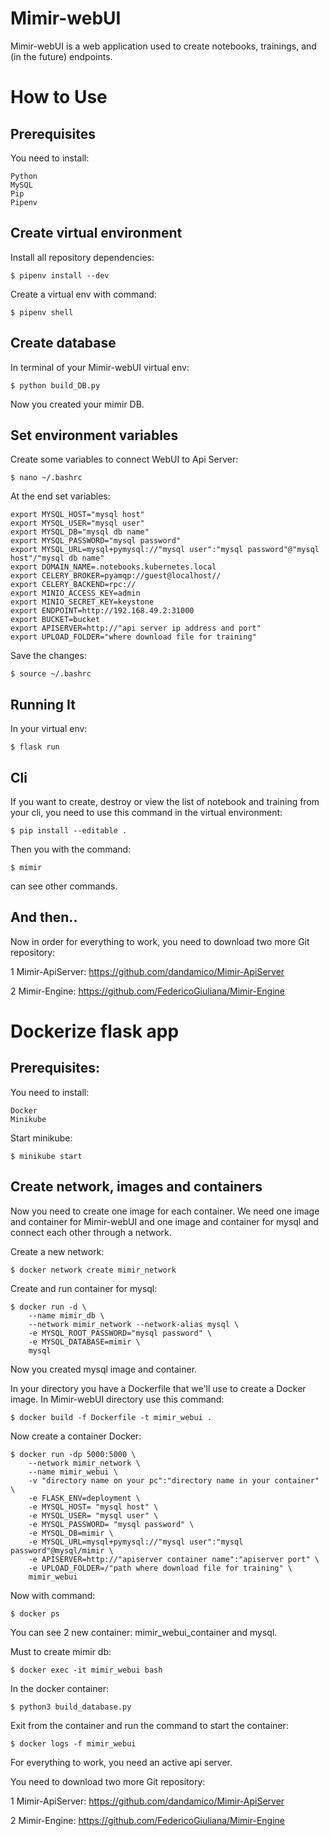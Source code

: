 # Mimir-webUI

Mimir-webUI is a web application used to create notebooks, trainings, and (in the future) endpoints. 

How to Use
==========

Prerequisites
-------------

You need to install:

	Python
	MySQL
	Pip
	Pipenv



Create virtual environment
--------------------------

Install all repository dependencies:

    $ pipenv install --dev

Create a virtual env with command:

    $ pipenv shell
   


Create database
---------------

In terminal of your Mimir-webUI virtual env:

	$ python build_DB.py

Now you created your mimir DB.



Set environment variables
-------------------------

Create some variables to connect WebUI to Api Server:

    $ nano ~/.bashrc
    
At the end set variables: 

	export MYSQL_HOST="mysql host"
	export MYSQL_USER="mysql user"
	export MYSQL_DB="mysql db name"
	export MYSQL_PASSWORD="mysql password"
	export MYSQL_URL=mysql+pymysql://"mysql user":"mysql password"@"mysql host"/"mysql db name"
	export DOMAIN_NAME=.notebooks.kubernetes.local
	export CELERY_BROKER=pyamqp://guest@localhost//
	export CELERY_BACKEND=rpc://
	export MINIO_ACCESS_KEY=admin
	export MINIO_SECRET_KEY=keystone
	export ENDPOINT=http://192.168.49.2:31000
	export BUCKET=bucket
	export APISERVER=http://"api server ip address and port"
	export UPLOAD_FOLDER="where download file for training"

Save the changes:
	
	$ source ~/.bashrc    



Running It
----------

In your virtual env:

    $ flask run



Cli
----
If you want to create, destroy or view the list of notebook and training from your cli, you need to use this command in the virtual environment:

	$ pip install --editable .

Then you with the command:

	$ mimir

can see other commands.



And then..
----------

Now in order for everything to work, you need to download two more Git repository:

1 Mimir-ApiServer: https://github.com/dandamico/Mimir-ApiServer

2 Mimir-Engine: https://github.com/FedericoGiuliana/Mimir-Engine



Dockerize flask app
===================


Prerequisites:
--------------

You need to install:

	Docker
	Minikube



Start minikube:
	
	$ minikube start



Create network, images and containers
-------------------------------------

Now you need to create one image for each container.
We need one image and container for Mimir-webUI and one image and container for mysql and connect each other through a network.

Create a new network:

	$ docker network create mimir_network


Create and run container for mysql:

	$ docker run -d \
		--name mimir_db \
		--network mimir_network --network-alias mysql \
		-e MYSQL_ROOT_PASSWORD="mysql password" \
		-e MYSQL_DATABASE=mimir \
		mysql


Now you created mysql image and container.


In your directory you have a Dockerfile that we'll use to create a Docker image. In Mimir-webUI directory use this command:

	$ docker build -f Dockerfile -t mimir_webui .


Now create a container Docker:

	$ docker run -dp 5000:5000 \
		--network mimir_network \
		--name mimir_webui \
		-v "directory name on your pc":"directory name in your container" \
		-e FLASK_ENV=deployment \
		-e MYSQL_HOST= "mysql host" \
		-e MYSQL_USER= "mysql user" \
		-e MYSQL_PASSWORD= "mysql password" \
		-e MYSQL_DB=mimir \
		-e MYSQL_URL=mysql+pymysql://"mysql user":"mysql password"@mysql/mimir \
		-e APISERVER=http://"apiserver container name":"apiserver port" \
		-e UPLOAD_FOLDER=/"path where download file for training" \
		mimir_webui

Now with command:
	
	$ docker ps 

You can see 2 new container: mimir_webui_container and mysql.

Must to create mimir db:

	$ docker exec -it mimir_webui bash

In the docker container:

	$ python3 build_database.py

Exit from the container and run the command to start the container:

	$ docker logs -f mimir_webui


For everything to work, you need an active api server.

You need to download two more Git repository:

1 Mimir-ApiServer: https://github.com/dandamico/Mimir-ApiServer

2 Mimir-Engine: https://github.com/FedericoGiuliana/Mimir-Engine